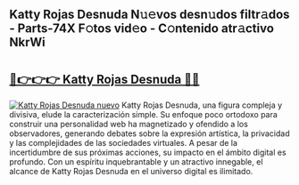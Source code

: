 ## Katty Rojas Desnuda N𝚞𝚎vos desn𝚞dos filtr𝚊dos - Parts-74X F𝚘tos vid𝚎o - C𝚘ntenido atr𝚊ctivo NkrWi

# <h2><a href="http://mb8vpg.tromn.icu/?c=Katty+Rojas+Desnuda">🔗👉👉👉 Katty Rojas Desnuda 🔗🔗</a></h2>

[![Katty Rojas Desnuda nuevo](https://i.imgur.com/pEAQMta.gif)](http://mb8vpg.tromn.icu/?c=Katty+Rojas+Desnuda)
Katty Rojas Desnuda, una figura compleja y divisiva, elude la caracterización simple. Su enfoque poco ortodoxo para construir una personalidad web ha magnetizado y ofendido a los observadores, generando debates sobre la expresión artística, la privacidad y las complejidades de las sociedades virtuales. A pesar de la incertidumbre de sus próximas acciones, su impacto en el ámbito digital es profundo. Con un espíritu inquebrantable y un atractivo innegable, el alcance de Katty Rojas Desnuda en el universo digital es ilimitado.
